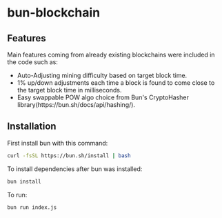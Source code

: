 # bun-blockchain

## Features

Main features coming from already existing blockchains were included in the code such as:

<ul>
 <li>Auto-Adjusting mining difficulty based on target block time.</li>
 <li>1% up/down adjustments each time a block is found to come close to the target block time in milliseconds.</li>
 <li>Easy swappable POW algo choice from Bun's CryptoHasher library(https://bun.sh/docs/api/hashing/).</li>
</ul>

## Installation

First install bun with this command:

```bash
curl -fsSL https://bun.sh/install | bash
```

To install dependencies after bun was installed:

```bash
bun install
```

To run:

```bash
bun run index.js
```
